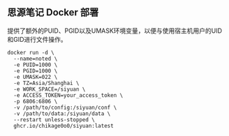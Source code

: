 ## 思源笔记 Docker 部署

提供了额外的PUID、PGID以及UMASK环境变量，以便与使用宿主机用户的UID和GID进行文件操作。

```shell
docker run -d \
  --name=noted \
  -e PUID=1000 \
  -e PGID=1000 \
  -e UMASK=022 \
  -e TZ=Asia/Shanghai \
  -e WORK_SPACE=/siyuan \
  -e ACCESS_TOKEN=your_access_token \
  -p 6806:6806 \
  -v /path/to/config:/siyuan/conf \
  -v /path/to/data:/siyuan/data \
  --restart unless-stopped \
  ghcr.io/chikage0o0/siyuan:latest
```